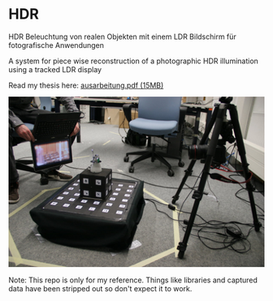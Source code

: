 # HDR
HDR Beleuchtung von realen Objekten mit einem LDR Bildschirm für fotografische Anwendungen
    
A system for piece wise reconstruction of a photographic HDR illumination using a tracked LDR display

Read my thesis here: [ausarbeitung.pdf (15MB)](https://github.com/nomnom/HDR/raw/master/Ausarbeitung/ausarbeitung.pdf)

![illumination setup demonstration](https://github.com/nomnom/HDR/blob/master/Ausarbeitung/graphics/beleuchtung/procedure_day_small.jpg)

Note: This repo is only for my reference. Things like libraries and captured data have been stripped out so don't expect it to work.
